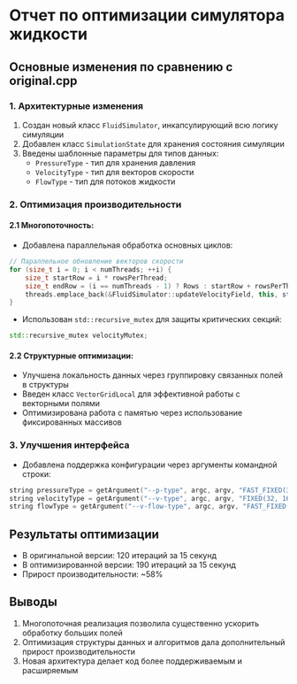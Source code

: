 # Отчет по оптимизации симулятора жидкости

## Основные изменения по сравнению с original.cpp

### 1. Архитектурные изменения

1. Создан новый класс `FluidSimulator`, инкапсулирующий всю логику симуляции
2. Добавлен класс `SimulationState` для хранения состояния симуляции
3. Введены шаблонные параметры для типов данных:
   - `PressureType` - тип для хранения давления
   - `VelocityType` - тип для векторов скорости
   - `FlowType` - тип для потоков жидкости

### 2. Оптимизация производительности

#### 2.1 Многопоточность:
- Добавлена параллельная обработка основных циклов:
```cpp
// Параллельное обновление векторов скорости
for (size_t i = 0; i < numThreads; ++i) {
    size_t startRow = i * rowsPerThread;
    size_t endRow = (i == numThreads - 1) ? Rows : startRow + rowsPerThread;
    threads.emplace_back(&FluidSimulator::updateVelocityField, this, startRow, endRow, gravity);
}
```

- Использован `std::recursive_mutex` для защиты критических секций:
```cpp
std::recursive_mutex velocityMutex;
```

#### 2.2 Структурные оптимизации:
- Улучшена локальность данных через группировку связанных полей в структуры
- Введен класс `VectorGridLocal` для эффективной работы с векторными полями
- Оптимизирована работа с памятью через использование фиксированных массивов

### 3. Улучшения интерфейса

- Добавлена поддержка конфигурации через аргументы командной строки:
```cpp
string pressureType = getArgument("--p-type", argc, argv, "FAST_FIXED(32, 16)");
string velocityType = getArgument("--v-type", argc, argv, "FIXED(32, 16)");
string flowType = getArgument("--v-flow-type", argc, argv, "FAST_FIXED(32, 16)");
```

## Результаты оптимизации

- В оригинальной версии: 120 итераций за 15 секунд
- В оптимизированной версии: 190 итераций за 15 секунд
- Прирост производительности: ~58%

## Выводы

1. Многопоточная реализация позволила существенно ускорить обработку больших полей
2. Оптимизация структуры данных и алгоритмов дала дополнительный прирост производительности
3. Новая архитектура делает код более поддерживаемым и расширяемым

